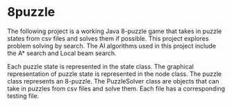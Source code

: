 # 8puzzle
The following project is a working Java 8-puzzle game that takes in puzzle states from csv files and solves them if possible. This project explores problem solving by search. The AI algorithms used in this project include the  A* search and Local beam search. 

Each puzzle state is represented in the state class. The graphical representation of puzzle state is represented in the node class. The puzzle class represents an 8-puzzle. The PuzzleSolver class are objects that can take in puzzles from csv files and solve them. Each file has a corresponding testing file.
